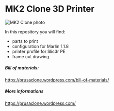 # MK2 Clone 3D Printer
![MK2 Clone photo](https://prusaclone.files.wordpress.com/2017/12/imag3101.jpg?w=500)

In this repository you will find:
 * parts to print
 * configuration for Marlin 1.1.8
 * printer profile for Slic3r PE
 * frame cut drawing

##### Bill of materials:
https://prusaclone.wordpress.com/bill-of-materials/

##### More informations
https://prusaclone.wordpress.com/

